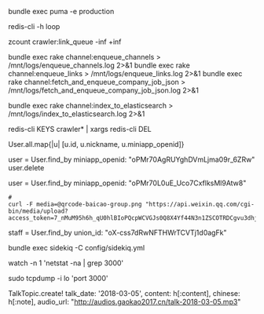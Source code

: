 bundle exec puma -e production

redis-cli -h loop

zcount crawler:link_queue -inf +inf


bundle exec rake channel:enqueue_channels > /mnt/logs/enqueue_channels.log 2>&1
bundle exec rake channel:enqueue_links > /mnt/logs/enqueue_links.log 2>&1
bundle exec rake channel:fetch_and_enqueue_company_job_json > /mnt/logs/fetch_and_enqueue_company_job_json.log 2>&1


bundle exec rake channel:index_to_elasticsearch > /mnt/logs/index_to_elasticsearch.log 2>&1



redis-cli KEYS crawler* | xargs redis-cli DEL


User.all.map{|u| [u.id, u.nickname, u.miniapp_openid]}


user = User.find_by miniapp_openid: "oPMr70AgRUYghDVmLjma09r_6ZRw"
user.delete

user = User.find_by miniapp_openid: "oPMr70L0uE_Uco7CxflksMl9Atw8"

    # 
    curl -F media=@qrcode-baicao-group.png "https://api.weixin.qq.com/cgi-bin/media/upload?access_token=7_nMuM95h6h_qU0hlBIoPQcpWCVGJs0Q8X4Yf44N3n1ZSCOTRDCgvu3dhjwWpT_Y4laJxYtI6nZc6EMTaWmOx1L9tO_1VeNzfie7SwXTV6lWxPpKvrdKEsHCLgzxhRnJ2_YecokwQEtH3owvxXKZHhABATIQ&type=image"


staff = User.find_by union_id: "oX-css7dRwNFTHWrTCVTj1d0agFk"


bundle exec sidekiq -C config/sidekiq.yml



watch -n 1 'netstat -na | grep 3000'

sudo  tcpdump -i lo 'port 3000'


TalkTopic.create! talk_date: '2018-03-05', content: h[:content], chinese: h[:note], audio_url: "http://audios.gaokao2017.cn/talk-2018-03-05.mp3"



